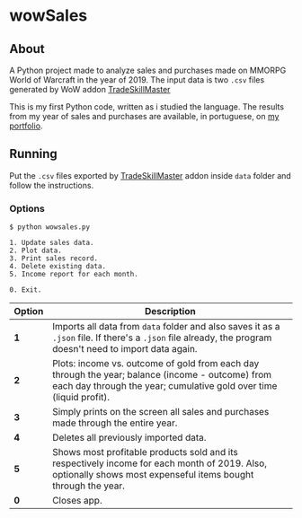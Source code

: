 # wowSales

## About
A Python project made to analyze sales and purchases made on MMORPG World of Warcraft in the year of 2019. The input data is two `.csv` files generated by WoW addon [TradeSkillMaster](https://www.tradeskillmaster.com/)

This is my first Python code, written as i studied the language. The results from my year of sales and purchases are available, in portuguese, on [my portfolio](https://hugobrancowb.github.io/).

## Running
Put the `.csv` files exported by [TradeSkillMaster](https://www.tradeskillmaster.com/) addon inside `data` folder and follow the instructions.

### Options
```
$ python wowsales.py

1. Update sales data.
2. Plot data.
3. Print sales record.
4. Delete existing data.
5. Income report for each month.

0. Exit.
```

Option | Description
--- | --- 
**1** | Imports all data from `data` folder and also saves it as a `.json` file. If there's a `.json` file already, the program doesn't need to import data again.
**2** | Plots: income vs. outcome of gold from each day through the year; balance (income - outcome) from each day through the year; cumulative gold over time (liquid profit).
**3** | Simply prints on the screen all sales and purchases made through the entire year.
**4** | Deletes all previously imported data.
**5** | Shows most profitable products sold and its respectively income for each month of 2019. Also, optionally shows most expenseful items bought through the year.
**0** | Closes app.
